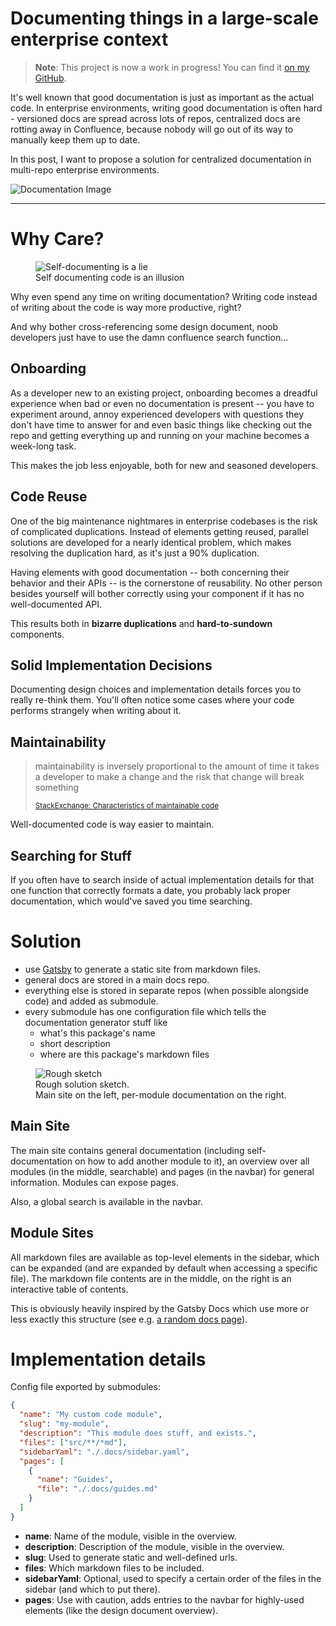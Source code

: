 # Documenting things in a large-scale enterprise context

> **Note**: This project is now a work in progress! You can find it [on my GitHub](https://github.com/jens-ox/doc-spider).

It's well known that good documentation is just as important as the actual code. In enterprise environments, writing good documentation is often hard - versioned docs are spread across lots of repos, centralized docs are rotting away in Confluence, because nobody will go out of its way to manually keep them up to date.

In this post, I want to propose a solution for centralized documentation in multi-repo enterprise environments.

![Documentation Image](/img/notes.jpg)

---

# Why Care?

<figure className="flex flex-col items-center">
	<img src="/static/images/enterprise-documentation/meme.jpg" alt="Self-documenting is a lie" />
	<figcaption>Self documenting code is an illusion</figcaption>
</figure>

Why even spend any time on writing documentation? Writing code instead of writing about the code is way more productive, right?

And why bother cross-referencing some design document, noob developers just have to use the damn confluence search function...

## Onboarding

As a developer new to an existing project, onboarding becomes a dreadful experience when bad or even no documentation is present -- you have to experiment around, annoy experienced developers with questions they don't have time to answer for and even basic things like checking out the repo and getting everything up and running on your machine becomes a week-long task.

This makes the job less enjoyable, both for new and seasoned developers.

## Code Reuse

One of the big maintenance nightmares in enterprise codebases is the risk of complicated duplications. Instead of elements getting reused, parallel solutions are developed for a nearly identical problem, which makes resolving the duplication hard, as it's just a 90% duplication.

Having elements with good documentation -- both concerning their behavior and their APIs -- is the cornerstone of reusability. No other person besides yourself will bother correctly using your component if it has no well-documented API.

This results both in **bizarre duplications** and **hard-to-sundown** components.

## Solid Implementation Decisions

Documenting design choices and implementation details forces you to really re-think them. You'll often notice some cases where your code performs strangely when writing about it.

## Maintainability

> maintainability is inversely proportional to the amount of time it takes a developer to make a change and the risk that change will break something
>
> <small>[StackExchange: Characteristics of maintainable code](https://softwareengineering.stackexchange.com/a/134863)</small>

Well-documented code is way easier to maintain.

## Searching for Stuff

If you often have to search inside of actual implementation details for that one function that correctly formats a date, you probably lack proper documentation, which would've saved you time searching.

# Solution

- use [Gatsby](https://www.gatsbyjs.org/) to generate a static site from markdown files.
- general docs are stored in a main docs repo.
- everything else is stored in separate repos (when possible alongside code) and added as submodule.
- every submodule has one configuration file which tells the documentation generator stuff like
  - what's this package's name
  - short description
  - where are this package's markdown files

<figure className="flex flex-col items-center">
	<img src="/static/images/enterprise-documentation/sketch.jpg" alt="Rough sketch" />
	<figcaption className="text-center">Rough solution sketch. <br /> Main site on the left, per-module documentation on the right.</figcaption>
</figure>

## Main Site

The main site contains general documentation (including self-documentation on how to add another module to it), an overview over all modules (in the middle, searchable) and pages (in the navbar) for general information. Modules can expose pages.

Also, a global search is available in the navbar.

## Module Sites

All markdown files are available as top-level elements in the sidebar, which can be expanded (and are expanded by default when accessing a specific file). The markdown file contents are in the middle, on the right is an interactive table of contents.

This is obviously heavily inspired by the Gatsby Docs which use more or less exactly this structure (see e.g. [a random docs page](https://www.gatsbyjs.org/docs/recipes/)).

# Implementation details

Config file exported by submodules:

```json
{
  "name": "My custom code module",
  "slug": "my-module",
  "description": "This module does stuff, and exists.",
  "files": ["src/**/*md"],
  "sidebarYaml": "./.docs/sidebar.yaml",
  "pages": [
    {
      "name": "Guides",
      "file": "./.docs/guides.md"
    }
  ]
}
```

- **name**: Name of the module, visible in the overview.
- **description**: Description of the module, visible in the overview.
- **slug**: Used to generate static and well-defined urls.
- **files**: Which markdown files to be included.
- **sidebarYaml**: Optional, used to specify a certain order of the files in the sidebar (and which to put there).
- **pages**: Use with caution, adds entries to the navbar for highly-used elements (like the design document overview).
